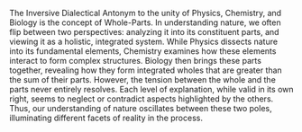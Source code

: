 
The Inversive Dialectical Antonym to the unity of Physics, Chemistry, and Biology is the concept of Whole-Parts. In understanding nature, we often flip between two perspectives: analyzing it into its constituent parts, and viewing it as a holistic, integrated system. While Physics dissects nature into its fundamental elements, Chemistry examines how these elements interact to form complex structures. Biology then brings these parts together, revealing how they form integrated wholes that are greater than the sum of their parts. However, the tension between the whole and the parts never entirely resolves. Each level of explanation, while valid in its own right, seems to neglect or contradict aspects highlighted by the others. Thus, our understanding of nature oscillates between these two poles, illuminating different facets of reality in the process.